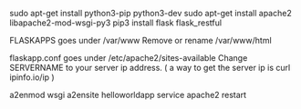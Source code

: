 sudo apt-get install python3-pip python3-dev
sudo apt-get install apache2 libapache2-mod-wsgi-py3
pip3 install flask flask_restful

FLASKAPPS goes under /var/www
Remove or rename /var/www/html

flaskapp.conf goes under /etc/apache2/sites-available
Change SERVERNAME to your server ip address.
( a way to  get the server ip  is curl ipinfo.io/ip )

a2enmod wsgi
a2ensite helloworldapp
service apache2 restart

